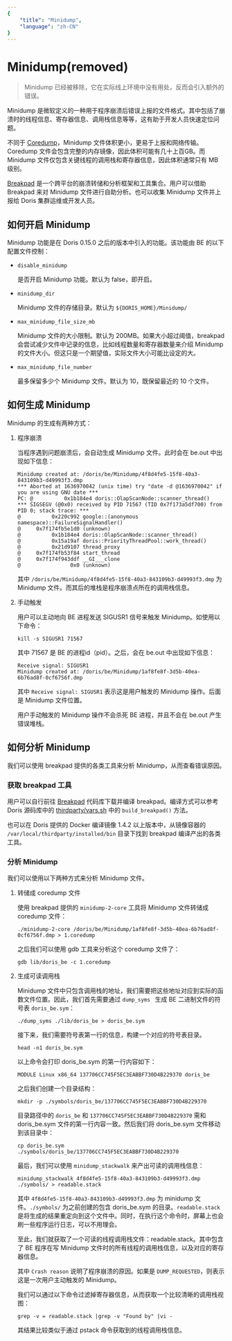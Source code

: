 ```yaml
---
{
    "title": "Minidump",
    "language": "zh-CN"
}
---
```


<!--
Licensed to the Apache Software Foundation (ASF) under one
or more contributor license agreements. See the NOTICE file
distributed with this work for additional information
regarding copyright ownership. The ASF licenses this file
to you under the Apache License, Version 2.0 (the
"License"); you may not use this file except in compliance
with the License. You may obtain a copy of the License at

  http://www.apache.org/licenses/LICENSE-2.0

Unless required by applicable law or agreed to in writing,
software distributed under the License is distributed on an
"AS IS" BASIS, WITHOUT WARRANTIES OR CONDITIONS OF ANY
KIND, either express or implied. See the License for the
specific language governing permissions and limitations
under the License.
-->

# Minidump(removed)

> Minidump 已经被移除，它在实际线上环境中没有用处，反而会引入额外的错误。

Minidump 是微软定义的一种用于程序崩溃后错误上报的文件格式。其中包括了崩溃时的线程信息、寄存器信息、调用栈信息等等，这有助于开发人员快速定位问题。

不同于 [Coredump](https://en.wikipedia.org/wiki/Core_dump)，Minidump 文件体积更小，更易于上报和网络传输。Coredump 文件会包含完整的内存镜像，因此体积可能有几十上百GB。而 Minidump 文件仅包含关键线程的调用栈和寄存器信息，因此体积通常只有 MB 级别。

[Breakpad](https://github.com/google/breakpad) 是一个跨平台的崩溃转储和分析框架和工具集合。用户可以借助 Breakpad 来对 Minidump 文件进行自助分析。也可以收集 Minidump 文件并上报给 Doris 集群运维或开发人员。

## 如何开启 Minidump

Minidump 功能是在 Doris 0.15.0 之后的版本中引入的功能。该功能由 BE 的以下配置文件控制：

* `disable_minidump`

    是否开启 Minidump 功能。默认为 false，即开启。
    
* `minidump_dir`

    Minidump 文件的存储目录。默认为 `${DORIS_HOME}/Minidump/`
    
* `max_minidump_file_size_mb`

    Minidump 文件的大小限制。默认为 200MB。如果大小超过阈值，breakpad 会尝试减少文件中记录的信息，比如线程数量和寄存器数量来介绍 Minidump 的文件大小。但这只是一个期望值，实际文件大小可能比设定的大。
    
* `max_minidump_file_number`

    最多保留多少个 Minidump 文件。默认为 10，既保留最近的 10 个文件。
    
## 如何生成 Minidump

Minidump 的生成有两种方式：

1. 程序崩溃

    当程序遇到问题崩溃后，会自动生成 Minidump 文件。此时会在 be.out 中出现如下信息：
    
    ```
    Minidump created at: /doris/be/Minidump/4f8d4fe5-15f8-40a3-843109b3-d49993f3.dmp
    *** Aborted at 1636970042 (unix time) try "date -d @1636970042" if you are using GNU date ***
    PC: @          0x1b184e4 doris::OlapScanNode::scanner_thread()
    *** SIGSEGV (@0x0) received by PID 71567 (TID 0x7f173a5df700) from PID 0; stack trace: ***
    @          0x220c992 google::(anonymous namespace)::FailureSignalHandler()
    @     0x7f174fb5e1d0 (unknown)
    @          0x1b184e4 doris::OlapScanNode::scanner_thread()
    @          0x15a19af doris::PriorityThreadPool::work_thread()
    @          0x21d9107 thread_proxy
    @     0x7f174fb53f84 start_thread
    @     0x7f174f943ddf __GI___clone
    @                0x0 (unknown)
    ```
    
    其中 `/doris/be/Minidump/4f8d4fe5-15f8-40a3-843109b3-d49993f3.dmp` 为 Minidump 文件。而其后的堆栈是程序崩溃点所在的调用栈信息。
    
2. 手动触发

    用户可以主动地向 BE 进程发送 SIGUSR1 信号来触发 Minidump。如使用以下命令：
    
    ```
    kill -s SIGUSR1 71567
    ```
    
    其中 71567 是 BE 的进程id（pid）。之后，会在 be.out 中出现如下信息：
    
    ```
    Receive signal: SIGUSR1
    Minidump created at: /doris/be/Minidump/1af8fe8f-3d5b-40ea-6b76ad8f-0cf6756f.dmp
    ```

    其中 `Receive signal: SIGUSR1` 表示这是用户触发的 Minidump 操作。后面是 Minidump 文件位置。
    
    用户手动触发的 Minidump 操作不会杀死 BE 进程，并且不会在 be.out 产生错误堆栈。
    
## 如何分析 Minidump

我们可以使用 breakpad 提供的各类工具来分析 Minidump，从而查看错误原因。

### 获取 breakpad 工具

用户可以自行前往 [Breakpad](https://github.com/google/breakpad) 代码库下载并编译 breakpad。编译方式可以参考 Doris 源码库中的 [thirdparty/vars.sh](https://github.com/apache/incubator-doris/blob/master/thirdparty/vars.sh) 中的 `build_breakpad()` 方法。

也可以在 Doris 提供的 Docker 编译镜像 1.4.2 以上版本中，从镜像容器的 `/var/local/thirdparty/installed/bin` 目录下找到 breakpad 编译产出的各类工具。

### 分析 Minidump

我们可以使用以下两种方式来分析 Minidump 文件。

1. 转储成 coredump 文件

    使用 breakpad 提供的 `minidump-2-core` 工具将 Minidump 文件转储成 coredump 文件：
    
    ```
    ./minidump-2-core /doris/be/Minidump/1af8fe8f-3d5b-40ea-6b76ad8f-0cf6756f.dmp > 1.coredump
    ```
    
    之后我们可以使用 gdb 工具来分析这个 coredump 文件了：
    
    ```
    gdb lib/doris_be -c 1.coredump
    ```

2. 生成可读调用栈

    Minidump 文件中只包含调用栈的地址，我们需要把这些地址对应到实际的函数文件位置。因此，我们首先需要通过 `dump_syms ` 生成 BE 二进制文件的符号表 `doris_be.sym`：
    
    ```
    ./dump_syms ./lib/doris_be > doris_be.sym
    ```

    接下来，我们需要符号表第一行的信息，构建一个对应的符号表目录。
    
    ```
    head -n1 doris_be.sym
    ```
    
    以上命令会打印 doris_be.sym 的第一行内容如下：
    
    ```
    MODULE Linux x86_64 137706CC745F5EC3EABBF730D4B229370 doris_be
    ```
    
    之后我们创建一个目录结构：
    
    ```
    mkdir -p ./symbols/doris_be/137706CC745F5EC3EABBF730D4B229370
    ```
    
    目录路径中的 `doris_be` 和 `137706CC745F5EC3EABBF730D4B229370` 需和 doris_be.sym 文件的第一行内容一致。然后我们将 doris_be.sym 文件移动到该目录中：
    
    ```
    cp doris_be.sym ./symbols/doris_be/137706CC745F5EC3EABBF730D4B229370
    ```
    
    最后，我们可以使用 `minidump_stackwalk` 来产出可读的调用栈信息：
    
    ```
    minidump_stackwalk 4f8d4fe5-15f8-40a3-843109b3-d49993f3.dmp ./symbols/ > readable.stack
    ```
    
    其中 `4f8d4fe5-15f8-40a3-843109b3-d49993f3.dmp` 为 minidump 文件。`./symbols/` 为之前创建的包含 doris_be.sym 的目录。`readable.stack` 是将生成的结果重定向到这个文件中。同时，在执行这个命令时，屏幕上也会刷一些程序运行日志，可以不用理会。
    
    至此，我们就获取了一个可读的线程调用栈文件：readable.stack。其中包含了 BE 程序在写 Minidump 文件时的所有线程的调用栈信息，以及对应的寄存器信息。
    
    其中 `Crash reason` 说明了程序崩溃的原因。如果是 `DUMP_REQUESTED`，则表示这是一次用户主动触发的 Minidump。
    
    我们可以通过以下命令过滤掉寄存器信息，从而获取一个比较清晰的调用栈视图：
    
    ```
    grep -v = readable.stack |grep -v "Found by" |vi -
    ```
    
    其结果比较类似于通过 pstack 命令获取到的线程调用栈信息。






